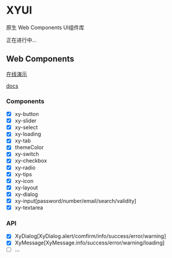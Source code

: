 # XYUI

原生 Web Components UI组件库

正在进行中...

## Web Components

[在线演示](https://xboxyan.codelabo.cn/XYUI)

[docs](https://xboxyan.codelabo.cn/XYUI/docs)

### Components
- [x] xy-button
- [x] xy-slider
- [x] xy-select
- [x] xy-loading
- [x] xy-tab
- [x] themeColor
- [x] xy-switch
- [x] xy-checkbox
- [x] xy-radio
- [x] xy-tips
- [x] xy-icon
- [x] xy-layout
- [x] xy-dialog
- [x] xy-input[password/number/email/search/validity]
- [x] xy-textarea

### API
- [x] XyDialog[XyDialog.alert/comfirm/info/success/error/warning]
- [x] XyMessage[XyMessage.info/success/error/warning/loading]
- [ ] ...